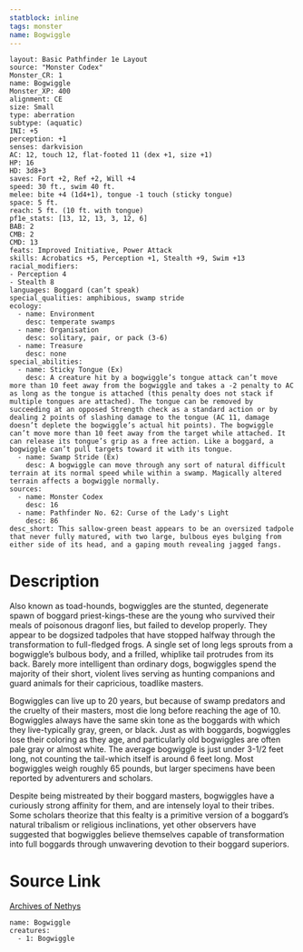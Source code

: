 ```yaml
---
statblock: inline
tags: monster
name: Bogwiggle
---
```

```statblock
layout: Basic Pathfinder 1e Layout
source: "Monster Codex"
Monster_CR: 1
name: Bogwiggle
Monster_XP: 400
alignment: CE
size: Small
type: aberration
subtype: (aquatic)
INI: +5
perception: +1
senses: darkvision
AC: 12, touch 12, flat-footed 11 (dex +1, size +1)
HP: 16
HD: 3d8+3
saves: Fort +2, Ref +2, Will +4
speed: 30 ft., swim 40 ft.
melee: bite +4 (1d4+1), tongue -1 touch (sticky tongue)
space: 5 ft.
reach: 5 ft. (10 ft. with tongue)
pf1e_stats: [13, 12, 13, 3, 12, 6]
BAB: 2
CMB: 2
CMD: 13
feats: Improved Initiative, Power Attack
skills: Acrobatics +5, Perception +1, Stealth +9, Swim +13
racial_modifiers:
- Perception 4
- Stealth 8
languages: Boggard (can’t speak)
special_qualities: amphibious, swamp stride
ecology:
  - name: Environment
    desc: temperate swamps
  - name: Organisation
    desc: solitary, pair, or pack (3-6)
  - name: Treasure
    desc: none
special_abilities:
  - name: Sticky Tongue (Ex)
    desc: A creature hit by a bogwiggle’s tongue attack can’t move more than 10 feet away from the bogwiggle and takes a -2 penalty to AC as long as the tongue is attached (this penalty does not stack if multiple tongues are attached). The tongue can be removed by succeeding at an opposed Strength check as a standard action or by dealing 2 points of slashing damage to the tongue (AC 11, damage doesn’t deplete the bogwiggle’s actual hit points). The bogwiggle can’t move more than 10 feet away from the target while attached. It can release its tongue’s grip as a free action. Like a boggard, a bogwiggle can’t pull targets toward it with its tongue.
  - name: Swamp Stride (Ex)
    desc: A bogwiggle can move through any sort of natural difficult terrain at its normal speed while within a swamp. Magically altered terrain affects a bogwiggle normally.
sources:
  - name: Monster Codex
    desc: 16
  - name: Pathfinder No. 62: Curse of the Lady's Light
    desc: 86
desc_short: This sallow-green beast appears to be an oversized tadpole that never fully matured, with two large, bulbous eyes bulging from either side of its head, and a gaping mouth revealing jagged fangs.
```
# Description
Also known as toad-hounds, bogwiggles are the stunted, degenerate spawn of boggard priest-kings-these are the young who survived their meals of poisonous dragonf lies, but failed to develop properly. They appear to be dogsized tadpoles that have stopped halfway through the transformation to full-fledged frogs. A single set of long legs sprouts from a bogwiggle’s bulbous body, and a frilled, whiplike tail protrudes from its back. Barely more intelligent than ordinary dogs, bogwiggles spend the majority of their short, violent lives serving as hunting companions and guard animals for their capricious, toadlike masters.

Bogwiggles can live up to 20 years, but because of swamp predators and the cruelty of their masters, most die long before reaching the age of 10. Bogwiggles always have the same skin tone as the boggards with which they live-typically gray, green, or black. Just as with boggards, bogwiggles lose their coloring as they age, and particularly old bogwiggles are often pale gray or almost white. The average bogwiggle is just under 3-1/2 feet long, not counting the tail-which itself is around 6 feet long. Most bogwiggles weigh roughly 65 pounds, but larger specimens have been reported by adventurers and scholars.

Despite being mistreated by their boggard masters, bogwiggles have a curiously strong affinity for them, and are intensely loyal to their tribes. Some scholars theorize that this fealty is a primitive version of a boggard’s natural tribalism or religious inclinations, yet other observers have suggested that bogwiggles believe themselves capable of transformation into full boggards through unwavering devotion to their boggard superiors.
# Source Link
[Archives of Nethys](https://aonprd.com/MonsterDisplay.aspx?ItemName=Bogwiggle)
```encounter-table
name: Bogwiggle
creatures:
  - 1: Bogwiggle
```
